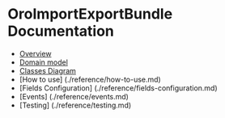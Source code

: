 OroImportExportBundle Documentation
===================================

- [Overview](./reference/overview.md)
- [Domain model](./reference/domain-model.md)
- [Classes Diagram](./reference/classes-diagram.md)
- [How to use] (./reference/how-to-use.md)
- [Fields Configuration] (./reference/fields-configuration.md)
- [Events] (./reference/events.md)
- [Testing] (./reference/testing.md)
